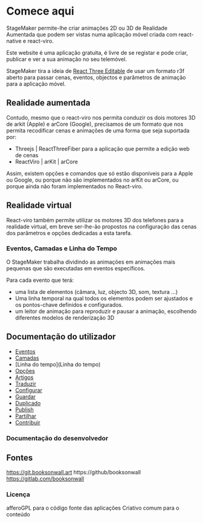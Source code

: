 # Comece aqui
StageMaker permite-lhe criar animações 2D ou 3D de Realidade Aumentada que podem ser vistas numa aplicação móvel criada com react-native e react-viro.

Este website é uma aplicação gratuita, é livre de se registar e pode criar, publicar e ver a sua animação no seu telemóvel.

StageMaker tira a ideia de [React Three Editable](https://github.com/AndrewPrifer/react-three-editable) de usar um formato r3f aberto para passar cenas, eventos, objectos e parâmetros de animação para a aplicação móvel.

## Realidade aumentada

Contudo, mesmo que o react-viro nos permita conduzir os dois motores 3D de arkit (Apple) e arCore (Google), precisamos de um formato que nos permita recodificar cenas e animações de uma forma que seja suportada por:

* Threejs | ReactThreeFiber para a aplicação que permite a edição web de cenas
* ReactViro | arKit | arCore

Assim, existem opções e comandos que só estão disponíveis para a Apple ou Google, ou porque não são implementados no arKit ou arCore, ou porque ainda não foram implementados no React-viro.   

## Realidade virtual

React-viro também permite utilizar os motores 3D dos telefones para a realidade virtual, em breve ser-lhe-ão propostos na configuração das cenas dos parâmetros e opções dedicadas a esta tarefa.

### Eventos, Camadas e Linha do Tempo

O StageMaker trabalha dividindo as animações em animações mais pequenas que são executadas em eventos específicos.

Para cada evento que terá:

* uma lista de elementos (câmara, luz, objecto 3D, som, textura ...)   
* Uma linha temporal na qual todos os elementos podem ser ajustados e os pontos-chave definidos e configurados.
* um leitor de animação para reproduzir e pausar a animação, escolhendo diferentes modelos de renderização 3D  

## Documentação do utilizador

* [Eventos](Eventos)
* [Camadas](Camadas)
* [Linha do tempo](Linha do tempo)
* [Opções](Opções)
* [Artigos](Artigos)
* [Traduzir](Traduzir)
* [Configurar](Configurar)
* [Guardar](Guardar)
* [Duplicado](Duplicado)
* [Publish](Publish)
* [Partilhar](Partilhar)
* [Contribuir](Contribuir)

### Documentação do desenvolvedor

## Fontes
https://git.booksonwall.art
https://github/booksonwall
https://gitlab.com/booksonwall

### Licença
afferoGPL para o código fonte das aplicações
Criativo comum para o conteúdo
